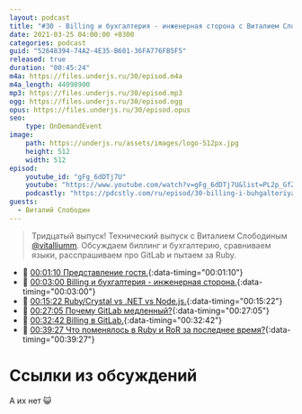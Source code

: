 ```yaml
---
layout: podcast
title: "#30 - Billing и бухгалтерия - инженерная сторона с Виталием Слободиным. [Ламповый]"
date: 2021-03-25 04:00:00 +0300
categories: podcast
guid: "52648394-74A2-4E35-B601-36FA776FB5F5"
released: true
duration: "00:45:24"
m4a: https://files.underjs.ru/30/episod.m4a
m4a_length: 44098900
mp3: https://files.underjs.ru/30/episod.mp3
ogg: https://files.underjs.ru/30/episod.ogg
opus: https://files.underjs.ru/30/episod.opus
seo:
    type: OnDemandEvent
image:
    path: https://underjs.ru/assets/images/logo-512px.jpg
    height: 512
    width: 512
episod:
    youtube_id: "gFg_6dDTj7U"
    youtube: "https://www.youtube.com/watch?v=gFg_6dDTj7U&list=PL2p_GfZz-_1OWXrKUZRBc8LzMz5FJNXW7"
    podcastly: "https://pdcstly.com/ru/episod/30-billing-i-buhgalteriya-inzhenernaya-storona-s-vitaliem-slobodinym-lampovyj/9762163"
guests:
  - Виталий Слободин
---
```


> Тридцатый выпуск! Технический выпуск с Виталием Слободиным [@vitalliumm](https://twitter.com/vitalliumm). Обсуждаем биллинг и бухгалтерию, сравниваем языки, расспрашиваем про GitLab и пытаем за Ruby.

- 🤔 [00:01:10 Представление гостя.](#){:data-timing="00:01:10"}
- 🤔 [00:03:00 Billing и бухгалтерия - инженерная сторона.](#){:data-timing="00:03:00"}
- 🤔 [00:15:22 Ruby/Crystal vs .NET vs Node.js.](#){:data-timing="00:15:22"}
- 🤔 [00:27:05 Почему GitLab медленный?](#){:data-timing="00:27:05"}
- 🤔 [00:32:42 Billing в GitLab.](#){:data-timing="00:32:42"}
- 🤔 [00:39:27 Что поменялось в Ruby и RoR за последнее время?](#){:data-timing="00:39:27"}

# Ссылки из обсуждений

А их нет 😺

